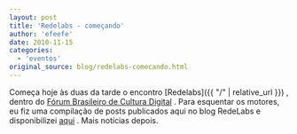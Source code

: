 ```yaml
---
layout: post
title: 'Redelabs - começando'
author: 'efeefe'
date: 2010-11-15
categories:
  - 'eventos'
original_source: blog/redelabs-comecando.html
---
```


Começa hoje às duas da tarde o encontro [Redelabs]({{ "/" | relative_url }}) , dentro do [Fórum Brasileiro de Cultura Digital](http://culturadigital.br/forum2010) . Para esquentar os motores, eu fiz uma compilação de posts publicados aqui no blog RedeLabs e disponibilizei [aqui](http://culturadigital.br/redelabs/files/2010/11/redelabs.pdf) . Mais notícias depois.

